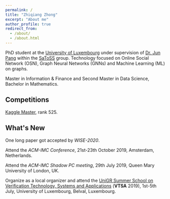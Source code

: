 ```yaml
---
permalink: /
title: "Zhiqiang Zhong"
excerpt: "About me"
author_profile: true
redirect_from: 
  - /about/
  - /about.html
---
```


PhD student at the [University of Luxembourg](https://wwwen.uni.lu/) under supervision of [Dr. Jun Pang](http://satoss.uni.lu/members/jun/) within the [SaToSS](http://satoss.uni.lu/) group. Technology focused on Online Social Network (OSN), Graph Neural Networks (GNNs) and Machine Learning (ML) on graphs.

Master in Information & Finance and Second Master in Data Science, Bachelor in Mathematics.

## Competitions
[Kaggle Master](https://www.kaggle.com/zhiqiangzhong), rank 525.

## What's New
One long paper got accepted by *WISE-2020*.

Attend the *ACM-IMC Conference*, 21st-23th October 2019, Amsterdam, Netherlands.

Attend the *ACM-IMC Shadow PC meeting*, 29th July 2019, Queen Mary University of London, UK.

Organize as a local organizer and attend the [UniGR Summer School on Verification Technology, Systems and Applications](https://resources.mpi-inf.mpg.de/departments/rg1/conferences/vtsa19/) (**VTSA** 2019), 1st-5th July, University of Luxembourg, Belval, Luxembourg. 
